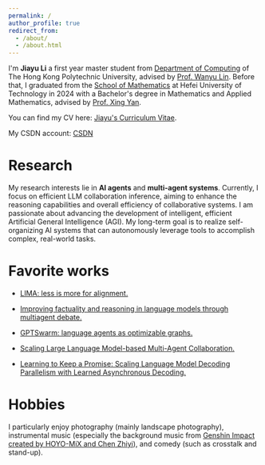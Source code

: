 ```yaml
---
permalink: /
author_profile: true
redirect_from: 
  - /about/
  - /about.html
---
```


I'm **Jiayu Li** a first year master student from [Department of Computing](https://www.polyu.edu.hk/comp/) of The Hong Kong Polytechnic University, advised by [Prof. Wanyu Lin](https://wanyu-lin.github.io/). Before that, I graduated from the [School of Mathematics](https://maths.hfut.edu.cn/) at Hefei University of Technology in 2024 with a Bachelor's degree in Mathematics and Applied Mathematics, advised by [Prof. Xing Yan](https://maths.hfut.edu.cn/info/1029/4370.htm).

You can find my CV here: [Jiayu's Curriculum Vitae](../assets/Jiayu_Resume.pdf).

My CSDN account: [CSDN](https://blog.csdn.net/weixin_53371809?type=blog)

# Research
My research interests lie in **AI agents** and **multi-agent systems**. Currently, I focus on efficient LLM collaboration inference, aiming to enhance the reasoning capabilities and overall efficiency of collaborative systems. I am passionate about advancing the development of intelligent, efficient Artificial General Intelligence (AGI). My long-term goal is to realize self-organizing AI systems that can autonomously leverage tools to accomplish complex, real-world tasks.

# Favorite works
* [LIMA: less is more for alignment.](https://arxiv.org/abs/2305.11206)

* [Improving factuality and reasoning in language models through multiagent debate.](https://arxiv.org/abs/2305.14325)

* [GPTSwarm: language agents as optimizable graphs. ](https://arxiv.org/abs/2402.16823)

* [Scaling Large Language Model-based Multi-Agent Collaboration.](https://arxiv.org/abs/2406.07155)

* [Learning to Keep a Promise: Scaling Language Model Decoding Parallelism with Learned Asynchronous Decoding.](https://arxiv.org/abs/2502.11517)

# Hobbies
I particularly enjoy photography (mainly landscape photography), instrumental music (especially the background music from [Genshin Impact created by HOYO-MiX and Chen Zhiyi](https://music.youtube.com/playlist?list=OLAK5uy_lmIKBwTkO-jl4msnIYfZJdEtPE9FJ8dBU&si=koSAAsDK3U_IhfRn)), and comedy (such as crosstalk and stand-up).
